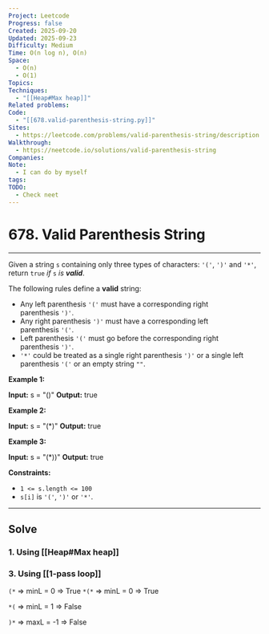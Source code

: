 ```yaml
---
Project: Leetcode
Progress: false
Created: 2025-09-20
Updated: 2025-09-23
Difficulty: Medium
Time: O(n log n), O(n)
Space:
  - O(n)
  - O(1)
Topics:
Techniques:
  - "[[Heap#Max heap]]"
Related problems:
Code:
  - "[[678.valid-parenthesis-string.py]]"
Sites:
  - https://leetcode.com/problems/valid-parenthesis-string/description
Walkthrough:
  - https://neetcode.io/solutions/valid-parenthesis-string
Companies:
Note:
  - I can do by myself
tags:
TODO:
  - Check neet
---
```

# 678. Valid Parenthesis String
---
Given a string `s` containing only three types of characters: `'('`, `')'` and `'*'`, return `true` _if_ `s` _is **valid**_.

The following rules define a **valid** string:

- Any left parenthesis `'('` must have a corresponding right parenthesis `')'`.
- Any right parenthesis `')'` must have a corresponding left parenthesis `'('`.
- Left parenthesis `'('` must go before the corresponding right parenthesis `')'`.
- `'*'` could be treated as a single right parenthesis `')'` or a single left parenthesis `'('` or an empty string `""`.

**Example 1:**

**Input:** s = "()"
**Output:** true

**Example 2:**

**Input:** s = "(*)"
**Output:** true

**Example 3:**

**Input:** s = "(*))"
**Output:** true

**Constraints:**

- `1 <= s.length <= 100`
- `s[i]` is `'('`, `')'` or `'*'`.

----

## Solve

### 1. Using [[Heap#Max heap]]

### 3. Using [[1-pass loop]]

`(*` => minL = 0 => True
`*(*` => minL = 0 => True

`*(` => minL = 1 => False

`)*` => maxL = -1 => False